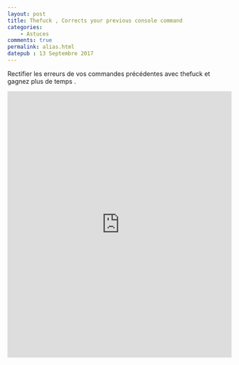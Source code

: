 ```yaml
---
layout: post
title: Thefuck , Corrects your previous console command
categories:
    - Astuces
comments: true
permalink: alias.html
datepub : 13 Septembre 2017
---
```


Rectifier les erreurs de vos commandes précédentes avec thefuck et gagnez plus de temps .

<iframe style="width: 100%; height: 600px;"  src="https://www.youtube.com/embed/GqzXL2IF6ow" frameborder="0" allowfullscreen></iframe>